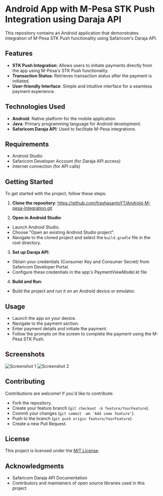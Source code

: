 # Android App with M-Pesa STK Push Integration using Daraja API

This repository contains an Android application that demonstrates integration of M-Pesa STK Push functionality using Safaricom's Daraja API.

## Features

- **STK Push Integration**: Allows users to initiate payments directly from the app using M-Pesa's STK Push functionality.
- **Transaction Status**: Retrieves transaction status after the payment is initiated.
- **User-friendly Interface**: Simple and intuitive interface for a seamless payment experience.

## Technologies Used

- **Android**: Native platform for the mobile application.
- **Java**: Primary programming language for Android development.
- **Safaricom Daraja API**: Used to facilitate M-Pesa integrations.

## Requirements

- Android Studio
- Safaricom Developer Account (for Daraja API access)
- Internet connection (for API calls)

## Getting Started

To get started with the project, follow these steps:

1. **Clone the repository**:
https://github.com/frashasantoYT/Android-M-pesa-Integration.git



2. **Open in Android Studio**:
- Launch Android Studio.
- Choose "Open an existing Android Studio project".
- Navigate to the cloned project and select the `build.gradle` file in the root directory.

3. **Set up Daraja API**:
- Obtain your credentials (Consumer Key and Consumer Secret) from Safaricom Developer Portal.
- Configure these credentials in the app's PaymentViewModel.kt file

4. **Build and Run**:
- Build the project and run it on an Android device or emulator.

## Usage

- Launch the app on your device.
- Navigate to the payment section.
- Enter payment details and initiate the payment.
- Follow the prompts on the screen to complete the payment using the M-Pesa STK Push.

## Screenshots

![Screenshot 1](/screenshots/screenshot1.png)
![Screenshot 2](/screenshots/screenshot2.png)

## Contributing

Contributions are welcome! If you'd like to contribute:
- Fork the repository.
- Create your feature branch (`git checkout -b feature/YourFeature`).
- Commit your changes (`git commit -am 'Add some feature'`).
- Push to the branch (`git push origin feature/YourFeature`).
- Create a new Pull Request.

## License

This project is licensed under the [MIT License](LICENSE).

## Acknowledgments

- Safaricom Daraja API Documentation
- Contributors and maintainers of open source libraries used in this project
